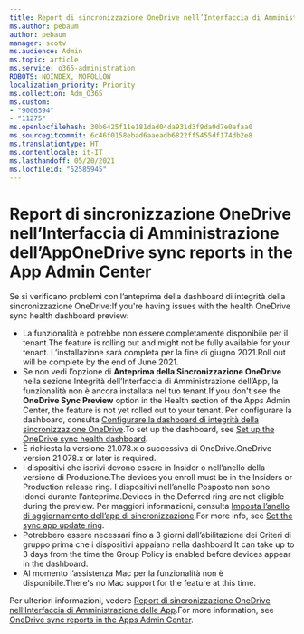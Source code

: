 ```yaml
---
title: Report di sincronizzazione OneDrive nell’Interfaccia di Amministrazione dell’App
ms.author: pebaum
author: pebaum
manager: scotv
ms.audience: Admin
ms.topic: article
ms.service: o365-administration
ROBOTS: NOINDEX, NOFOLLOW
localization_priority: Priority
ms.collection: Adm_O365
ms.custom:
- "9006594"
- "11275"
ms.openlocfilehash: 30b6425f11e181dad04da931d3f9da0d7e0efaa0
ms.sourcegitcommit: 6c46f0158ebad6aaeadb6822ff5455df174db2e8
ms.translationtype: HT
ms.contentlocale: it-IT
ms.lasthandoff: 05/20/2021
ms.locfileid: "52585945"
---
```

# <a name="onedrive-sync-reports-in-the-app-admin-center"></a><span data-ttu-id="cc237-102">Report di sincronizzazione OneDrive nell’Interfaccia di Amministrazione dell’App</span><span class="sxs-lookup"><span data-stu-id="cc237-102">OneDrive sync reports in the App Admin Center</span></span>

<span data-ttu-id="cc237-103">Se si verificano problemi con l’anteprima della dashboard di integrità della sincronizzazione OneDrive:</span><span class="sxs-lookup"><span data-stu-id="cc237-103">If you're having issues with the health OneDrive sync health dashboard preview:</span></span>

- <span data-ttu-id="cc237-104">La funzionalità e potrebbe non essere completamente disponibile per il tenant.</span><span class="sxs-lookup"><span data-stu-id="cc237-104">The feature is rolling out and might not be fully available for your tenant.</span></span> <span data-ttu-id="cc237-105">L’installazione sarà completa per la fine di giugno 2021.</span><span class="sxs-lookup"><span data-stu-id="cc237-105">Roll out will be complete by the end of June 2021.</span></span>
- <span data-ttu-id="cc237-106">Se non vedi l’opzione di **Anteprima della Sincronizzazione OneDrive** nella sezione Integrità dell’Interfaccia di Amministrazione dell’App, la funzionalità non è ancora installata nel tuo tenant.</span><span class="sxs-lookup"><span data-stu-id="cc237-106">If you don't see the **OneDrive Sync Preview** option in the Health section of the Apps Admin Center, the feature is not yet rolled out to your tenant.</span></span> <span data-ttu-id="cc237-107">Per configurare la dashboard, consulta [Configurare la dashboard di integrità della sincronizzazione OneDrive](/OneDrive/sync-health#set-up-the-onedrive-sync-health-dashboard).</span><span class="sxs-lookup"><span data-stu-id="cc237-107">To set up the dashboard, see [Set up the OneDrive sync health dashboard](/OneDrive/sync-health#set-up-the-onedrive-sync-health-dashboard).</span></span>
- <span data-ttu-id="cc237-108">È richiesta la versione 21.078.x o successiva di OneDrive.</span><span class="sxs-lookup"><span data-stu-id="cc237-108">OneDrive version 21.078.x or later is required.</span></span>
- <span data-ttu-id="cc237-109">I dispositivi che iscrivi devono essere in Insider o nell’anello della versione di Produzione.</span><span class="sxs-lookup"><span data-stu-id="cc237-109">The devices you enroll must be in the Insiders or Production release ring.</span></span> <span data-ttu-id="cc237-110">I dispositivi nell’anello Posposto non sono idonei durante l’anteprima.</span><span class="sxs-lookup"><span data-stu-id="cc237-110">Devices in the Deferred ring are not eligible during the preview.</span></span> <span data-ttu-id="cc237-111">Per maggiori informazioni, consulta [Imposta l’anello di aggiornamento dell’app di sincronizzazione](/OneDrive/use-group-policy#set-the-sync-app-update-ring).</span><span class="sxs-lookup"><span data-stu-id="cc237-111">For more info, see [Set the sync app update ring](/OneDrive/use-group-policy#set-the-sync-app-update-ring).</span></span>
- <span data-ttu-id="cc237-112">Potrebbero essere necessari fino a 3 giorni dall’abilitazione dei Criteri di gruppo prima che i dispositivi appaiano nella dashboard.</span><span class="sxs-lookup"><span data-stu-id="cc237-112">It can take up to 3 days from the time the Group Policy is enabled before devices appear in the dashboard.</span></span>
- <span data-ttu-id="cc237-113">Al momento l’assistenza Mac per la funzionalità non è disponibile.</span><span class="sxs-lookup"><span data-stu-id="cc237-113">There's no Mac support for the feature at this time.</span></span>

<span data-ttu-id="cc237-114">Per ulteriori informazioni, vedere [Report di sincronizzazione OneDrive nell’Interfaccia di Amministrazione delle App](/OneDrive/sync-health).</span><span class="sxs-lookup"><span data-stu-id="cc237-114">For more information, see [OneDrive sync reports in the Apps Admin Center](/OneDrive/sync-health).</span></span>
